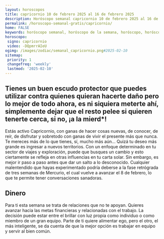 ```yaml
---
layout: horoscopos
title: capricornio 10 de febrero 2025 al 16 de febrero 2025 
description: Horóscopo semanal capricornio 10 de febrero 2025 al 16 de febrero 2025. Tienes un buen escudo protector que puedes utilizar contra quienes quieran hacerte daño pero lo mejor de todo ahora, es ni siquiera meterte ahí, simplemente dejar que el resto pelee si quieren tenerte cerca, si no, ¡a la mierd*!
permalink: /horoscopo-semanal-gratis/capricornio/
home: FALSE
keywords: horóscopo semanal, horóscopo de la semana, horóscopo, horóscopo gratis,horóscopos, horóscopo esperanza gracia, horoscopos capricornio la semana, horóscopos gratis, Tarot, Astrologia, Zodíaco, capricornio, horoscopo gratis, semanal
horoscopo:
 signo: capricornio
 video: -DQpmrrAIeU
ogimg: /images/zodiac/semanal_capricornio.png#2025-02-10
sitemap:
 priority: 1
 changefreq: 'weekly'
 lastmod: '2025-02-10'
---
```




## Tienes un buen escudo protector que puedes utilizar contra quienes quieran hacerte daño pero lo mejor de todo ahora, es ni siquiera meterte ahí, simplemente dejar que el resto pelee si quieren tenerte cerca, si no, ¡a la mierd*!

Estás activo Capricornio, con ganas de hacer cosas nuevas, de conocer, de reír, de disfrutar y sobretodo con ganas de vivir el presente más que nunca. Te mereces más de lo que tienes, sí, mucho más aún…
Quizá tu deseo más grande es ingresar a nuevos territorios. Con un enfoque determinado en tu sector de viajes y exploración, puede que busques un cambio y esto ciertamente se refleja en otras influencias en tu carta solar. Sin embargo, es mejor ir paso a paso antes que dar un salto a lo desconocido. Cualquier malentendido que hayas experimentado podría deberse a la fase retrógrada de tres semanas de Mercurio, el cual vuelve a avanzar el 8 de febrero, lo que te permite tener conversaciones sanadoras.

## Dinero

Para ti esta semana se trata de relaciones que no te apoyan. Quieres avanzar hacia las metas financieras y relacionadas con el trabajo. La decisión puede estar entre el brillar con luz propia  como individuo o como miembro de un gran equipo. Parte de ti quiere alimentar ego, pero el otro, el más inteligente, se da cuenta de que la mejor opción es trabajar en equipo y servir al bien común.